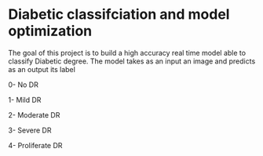 # Diabetic classifciation and model optimization
The goal of this project is to build a high accuracy real time model able to classify Diabetic degree. The model takes as an input an image and predicts as an output its label 

0- No DR

1- Mild DR

2- Moderate DR

3- Severe DR

4- Proliferate DR


